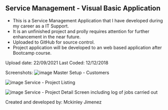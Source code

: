 ## Service Management - Visual Basic Application

-   This is a Service Management Application that I have developed during my career as a IT Support.
-   It is an unfinished project and prolly requires attention for further enhancement in the near future.
-   Uploaded to GitHub for source control.
-   Project application will be developed to an web based application after Bootcamp course.

Upload date: 22/09/2021
Last Coded: 12/12/2018

Screenshots:
![image](https://user-images.githubusercontent.com/87624839/134311540-9449aa07-ef06-4ffd-975d-9088246a29ee.png)
Master Setup - Customers

![image](https://user-images.githubusercontent.com/87624839/134311703-cb83d608-f5cc-44a5-8f33-405f8028b3a0.png)
Service - Project Listing

![image](https://user-images.githubusercontent.com/87624839/134311897-cdb82511-b01c-465c-93b3-f829ee47caa1.png)
Service - Project Detail Screen including log of jobs carried out

Created and developed by: Mckinley Jimenez
